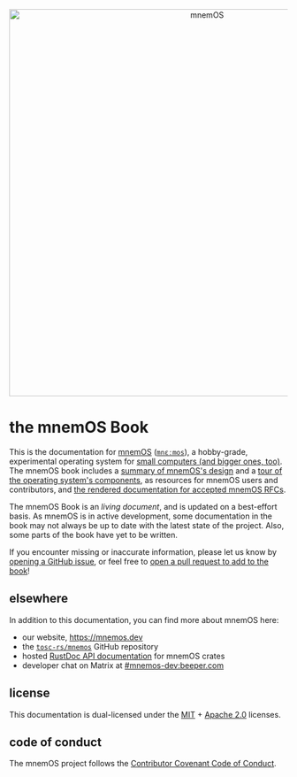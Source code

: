 <center>
    <img src = "https://mnemos.dev/mnemosprojectoverview/assets/logo-mnemos-1280px.png" width = "700" alt="mnemOS" />
</center>

# the mnemOS Book

This is the documentation for [mnemOS] ([`mnɛːmos`][name]), a hobby-grade,
experimental operating system for [small computers (and bigger ones,
too)](./platforms/intro.md). The mnemOS book includes a [summary of mnemOS's
design](./what-is-mnemos.md) and a [tour of the operating system's
components](./components/intro.md), as resources for mnemOS users and
contributors, and [the rendered documentation for accepted mnemOS
RFCs](./rfcs/README.md).


[mnemOS]: https://mnemos.dev
[name]: ./what-is-mnemos.md#where-does-the-name-come-fromhow-do-i-pronounce-it

<div class="warning">

The mnemOS Book is an <em>living document</em>, and is updated on a best-effort
basis. As mnemOS is in active development, some documentation in the book may not
always be up to date with the latest state of the project. Also, some parts
of the book have yet to be written.

If you encounter missing or inaccurate information, please let us know by
[opening a GitHub issue][issue], or feel free to [open a pull request to add to
the book][pr]!

</div>

[issue]: https://github.com/tosc-rs/mnemos/issues
[pr]: https://github.com/tosc-rs/mnemos/compare

## elsewhere

In addition to this documentation, you can find more about mnemOS here:

- our website, <https://mnemos.dev>
- the [`tosc-rs/mnemos`](https://github.com/tosc-rs/mnemos) GitHub repository
- hosted [RustDoc API documentation](https://mnemos.dev/doc/kernel/) for mnemOS
  crates
- developer chat on Matrix at
  [#mnemos-dev:beeper.com](https://matrix.to/#/#mnemos-dev:beeper.com)

## license

This documentation is dual-licensed under the [MIT] + [Apache 2.0] licenses.

[MIT]: https://github.com/tosc-rs/mnemos/blob/main/LICENSE-MIT
[Apache 2.0]: https://github.com/tosc-rs/mnemos/blob/main/LICENSE-APACHE

## code of conduct

The mnemOS project follows the [Contributor Covenant Code of Conduct][coc].

[coc]: https://github.com/tosc-rs/mnemos/blbo/main/code_of_conduct.md
